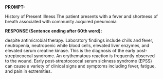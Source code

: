 **PROMPT:**

History of Present Illness The patient presents with a fever and shortness of breath associated with community acquired pneumonia

**RESPONSE (Sentence ending after 60th word):**

despite antimicrobial therapy. Laboratory findings include chills and fever, neutropenia, neutropenic white blood cells, elevated liver enzymes, and elevated serum creatine kinase. This is the diagnosis of the early post-streptococcal syndrome. An erythematous reaction is frequently observed to the wound. Early post-streptococcal serum sickness syndrome (EPSS) can cause a variety of clinical signs and symptoms including fever, fatigue, and pain in extremities. 